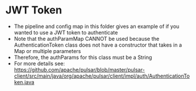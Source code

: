 # JWT Token 
* The pipeline and config map in this folder gives an example of if you wanted to use a JWT token to authenticate 
* Note that the authParamMap CANNOT be used because the AuthenticationToken class does not have a constructor that takes in a Map or multiple parameters
* Therefore, the authParams for this class must be a String
* For more details see: https://github.com/apache/pulsar/blob/master/pulsar-client/src/main/java/org/apache/pulsar/client/impl/auth/AuthenticationToken.java
